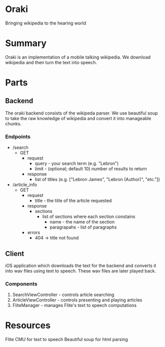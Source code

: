 # Oraki

Bringing wikipedia to the hearing world

# Summary

Oraki is an implementation of a mobile talking wikipedia. We download wikipedia and then turn the text into speech.

# Parts

## Backend

The oraki backend consists of the wikipeda parser. We use beautiful soup
to take the raw knowledge of wikipedia and convert it into manageable
chunks.

### Endpoints

* /search
  * GET
    * request
      * query - your search term (e.g. "Lebron")
      * limit - (optional; default 10) number of results to return
    * response
      * list of titles (e.g. ["Lebron James", "Lebron (Author)", "etc."])
* /article_info
  * GET
    * request
      * title - the title of the article requested
    * response
      * sections
        * list of sections where each section constains
          * name - the name of the section
          * paragrapahs - list of paragraphs
    * errors
      * 404 -> title not found

## Client

iOS application which downloads the text for the backend and converts it
into wav files using text to speech. These wav files are later played
back.

### Components
1. SearchViewController - controls article searching
2. ArticleViewController - controls presenting and playing articles
3. FliteManager - manages Flite's text to speech computations

# Resources
Flite CMU for text to speech
Beautiful soup for html parsing
